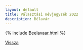 ```yaml
---
layout: default
title: Választási névjegyzék 2022
description: Bélavár
---
```


{% include Beelavaar.html %}

[Vissza](./)